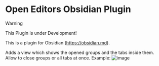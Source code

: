 # Open Editors Obsidian Plugin
> [!WARNING]  
> This Plugin is under Development!

This is a plugin for Obsidian (https://obsidian.md).

Adds a view which shows the opened groups and the tabs inside them. Allow to close groups or all tabs at once.
Example: ![image](https://github.com/user-attachments/assets/61327915-5342-4dd2-b6ce-a99363b4f8dc)
